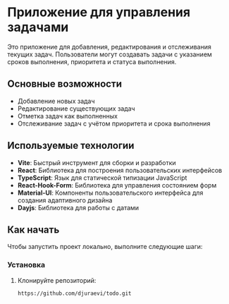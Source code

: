 # Приложение для управления задачами

Это приложение для добавления, редактирования и отслеживания текущих задач. Пользователи могут создавать задачи с указанием сроков выполнения, приоритета и статуса выполнения.

## Основные возможности
- Добавление новых задач
- Редактирование существующих задач
- Отметка задач как выполненных
- Отслеживание задач с учётом приоритета и срока выполнения

## Используемые технологии
- **Vite**: Быстрый инструмент для сборки и разработки
- **React**: Библиотека для построения пользовательских интерфейсов
- **TypeScript**: Язык для статической типизации JavaScript
- **React-Hook-Form**: Библиотека для управления состоянием форм
- **Material-UI**: Компоненты пользовательского интерфейса для создания адаптивного дизайна
- **Dayjs**: Библиотека для работы с датами

## Как начать

Чтобы запустить проект локально, выполните следующие шаги:

### Установка

1. Клонируйте репозиторий:
   ```bash
   https://github.com/djuraevi/todo.git